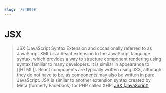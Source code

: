 ```yaml
---
slug: '/54B99E'
---
```


# JSX

> JSX (JavaScript Syntax Extension and occasionally referred to as JavaScript XML) is a React extension to the JavaScript language syntax, which provides a way to structure component rendering using syntax familiar to many developers. It is similar in appearance to [[HTML]]. React components are typically written using JSX, although they do not have to be, as components may also be written in pure JavaScript. JSX is similar to another extension syntax created by Meta (formerly Facebook) for PHP called XHP. [JSX (JavaScript)](<https://en.wikipedia.org/wiki/JSX_(JavaScript)>)
